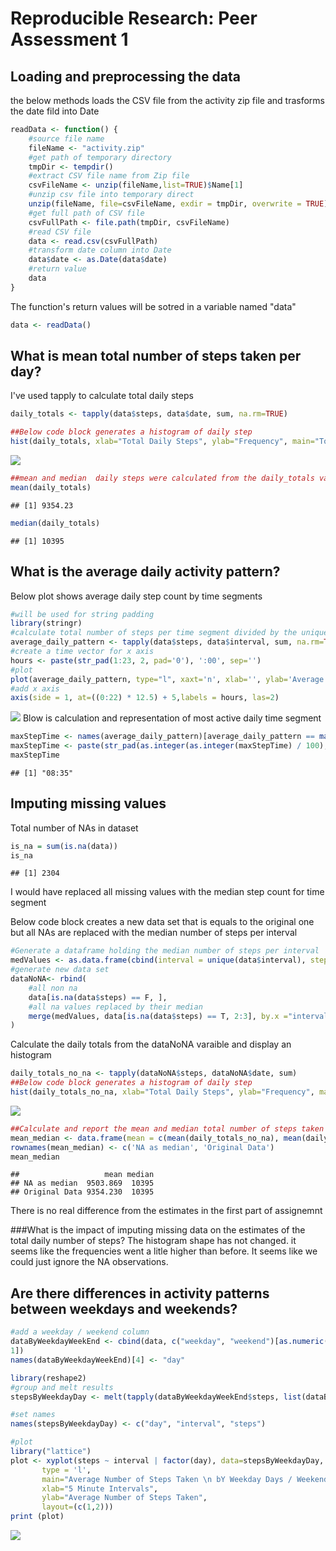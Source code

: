 # Reproducible Research: Peer Assessment 1


## Loading and preprocessing the data

the below methods loads the CSV file from the activity zip file
and trasforms the date fild into Date

```r
readData <- function() {
    #source file name
    fileName <- "activity.zip"
    #get path of temporary directory
    tmpDir <- tempdir()
    #extract CSV file name from Zip file
    csvFileName <- unzip(fileName,list=TRUE)$Name[1]
    #unzip csv file into temporary direct
    unzip(fileName, file=csvFileName, exdir = tmpDir, overwrite = TRUE)
    #get full path of CSV file
    csvFullPath <- file.path(tmpDir, csvFileName)
    #read CSV file
    data <- read.csv(csvFullPath)
    #transform date column into Date
    data$date <- as.Date(data$date)
    #return value
    data
}
```
The function's return values will be sotred in a variable named "data"


```r
data <- readData()
```


## What is mean total number of steps taken per day?

I've used tapply to calculate total daily steps


```r
daily_totals <- tapply(data$steps, data$date, sum, na.rm=TRUE)
```




```r
##Below code block generates a histogram of daily step
hist(daily_totals, xlab="Total Daily Steps", ylab="Frequency", main="Total number of steps taken each day")
```

![](PA1_template_files/figure-html/unnamed-chunk-4-1.png)


```r
##mean and median  daily steps were calculated from the daily_totals variable
mean(daily_totals)
```

```
## [1] 9354.23
```

```r
median(daily_totals)
```

```
## [1] 10395
```

## What is the average daily activity pattern?

Below plot shows average daily step count by time segments

```r
#will be used for string padding
library(stringr)
#calculate total number of steps per time segment divided by the unique number of days. this to overcome missing values
average_daily_pattern <- tapply(data$steps, data$interval, sum, na.rm=TRUE) / length(unique(data$date))
#create a time vector for x axis
hours <- paste(str_pad(1:23, 2, pad='0'), ':00', sep='')
#plot
plot(average_daily_pattern, type="l", xaxt='n', xlab='', ylab='Average Step Count', main='Average Daily Step Count')
#add x axis
axis(side = 1, at=((0:22) * 12.5) + 5,labels = hours, las=2)
```

![](PA1_template_files/figure-html/unnamed-chunk-6-1.png)
Blow is calculation and representation of most active daily time segment

```r
maxStepTime <- names(average_daily_pattern)[average_daily_pattern == max(average_daily_pattern)]
maxStepTime <- paste(str_pad(as.integer(as.integer(maxStepTime) / 100), 2, pad='0'), str_pad(as.integer(as.integer(maxStepTime) %% 100), width=2, pad='0'), sep=':')
maxStepTime
```

```
## [1] "08:35"
```


## Imputing missing values

Total number of NAs in dataset

```r
is_na = sum(is.na(data))
is_na
```

```
## [1] 2304
```

I would have replaced all missing values with the median step count for time segment

Below code block creates a new data set that is equals to the original one but all NAs are replaced with the median number of steps per interval

```r
#Generate a dataframe holding the median number of steps per interval
medValues <- as.data.frame(cbind(interval = unique(data$interval), steps = tapply(data$steps, data$interval, median, na.rm=T)))
#generate new data set
dataNoNA<- rbind(
    #all non na
    data[is.na(data$steps) == F, ],
    #all na values replaced by their median
    merge(medValues, data[is.na(data$steps) == T, 2:3], by.x ="interval", by.y = "interval")[, c(2, 3, 1)]
)
```

Calculate the daily totals from the dataNoNA varaible and display an histogram

```r
daily_totals_no_na <- tapply(dataNoNA$steps, dataNoNA$date, sum)
##Below code block generates a histogram of daily step
hist(daily_totals_no_na, xlab="Total Daily Steps", ylab="Frequency", main="Total number of steps taken each day")
```

![](PA1_template_files/figure-html/unnamed-chunk-10-1.png)



```r
##Calculate and report the mean and median total number of steps taken per day. Do these values differ from the estimates from the first part of the assignment?
mean_median <- data.frame(mean = c(mean(daily_totals_no_na), mean(daily_totals)), median = c(median(daily_totals_no_na), median(daily_totals)))
rownames(mean_median) <- c('NA as median', 'Original Data')
mean_median
```

```
##                   mean median
## NA as median  9503.869  10395
## Original Data 9354.230  10395
```
There is no real difference from the estimates in  the first part of assignemnt


###What is the impact of imputing missing data on the estimates of the total daily number of steps?
The histogram shape has not changed. it seems like the frequencies went a litle higher than before.
It seems like we could just ignore the NA observations.

## Are there differences in activity patterns between weekdays and weekends?

```r
#add a weekday / weekend column
dataByWeekdayWeekEnd <- cbind(data, c("weekday", "weekend")[as.numeric(weekdays(data$date) %in% c("Sunday", "Saturday")) +
1])
names(dataByWeekdayWeekEnd)[4] <- "day"

library(reshape2)
#group and melt results
stepsByWeekdayDay <- melt(tapply(dataByWeekdayWeekEnd$steps, list(dataByWeekdayWeekEnd$day, dataByWeekdayWeekEnd$interval), mean, na.rm=T))

#set names
names(stepsByWeekdayDay) <- c("day", "interval", "steps")

#plot
library("lattice")
plot <- xyplot(steps ~ interval | factor(day), data=stepsByWeekdayDay, 
       type = 'l',
       main="Average Number of Steps Taken \n bY Weekday Days / Weekend Days",
       xlab="5 Minute Intervals",
       ylab="Average Number of Steps Taken",
       layout=(c(1,2)))
print (plot) 
```

![](PA1_template_files/figure-html/unnamed-chunk-12-1.png)

